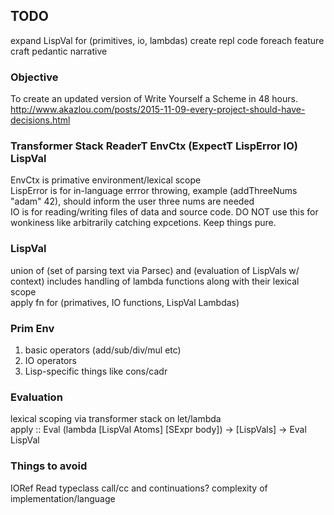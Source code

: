 ## TODO
expand LispVal for (primitives, io, lambdas)
create repl code foreach feature
craft pedantic narrative

### Objective
To create an updated version of Write Yourself a Scheme in 48 hours.    
http://www.akazlou.com/posts/2015-11-09-every-project-should-have-decisions.html

### Transformer Stack ReaderT EnvCtx (ExpectT  LispError IO) LispVal
EnvCtx is primative environment/lexical scope    
LispError is for in-language errror throwing, example (addThreeNums "adam" 42),
should inform the user three nums are needed    
IO is for reading/writing files of data and source code. DO NOT use this for
wonkiness like arbitrarily catching expcetions. Keep things pure.

### LispVal
union of (set of parsing text via Parsec) and (evaluation of LispVals w/
context)
includes handling of lambda functions along with their lexical scope    
apply fn for (primatives, IO functions, LispVal Lambdas)

### Prim Env
1) basic operators (add/sub/div/mul etc)
2) IO operators 
3) Lisp-specific things like cons/cadr

### Evaluation
lexical scoping via transformer stack on let/lambda    
apply :: Eval (lambda [LispVal Atoms] [SExpr body]) ->  [LispVals] -> Eval
LispVal

### Things to avoid
IORef
Read typeclass
call/cc and continuations?
complexity of implementation/language
